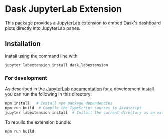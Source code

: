 # Dask JupyterLab Extension

This package provides a JupyterLab extension to embed Dask's dashboard plots
directly into JupyterLab panes.

## Installation

Install using the command line with

```bash
jupyter labextension install dask_labextension
```

### For development

As described in the [JupyterLab documentation](https://jupyterlab.readthedocs.io/en/stable/developer/extension_dev.html#extension-authoring) for a development install you can run the following in this directory:

```bash
npm install   # Install npm package dependencies
npm run build  # Compile the TypeScript sources to Javascript
jupyter labextension install  # Install the current directory as an extension
```

To rebuild the extension bundle:

```bash
npm run build
```
